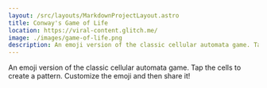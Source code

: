 ```yaml
---
layout: /src/layouts/MarkdownProjectLayout.astro
title: Conway's Game of Life
location: https://viral-content.glitch.me/
image: ./images/game-of-life.png
description: An emoji version of the classic cellular automata game. Tap the cells to create a pattern. Customize the emoji and then share it!
---
```

An emoji version of the classic cellular automata game. Tap the cells to create a pattern. Customize the emoji and then share it!